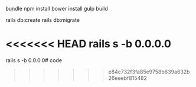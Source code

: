 bundle
npm install
bower install
gulp build

rails db:create
rails db:migrate

<<<<<<< HEAD
rails s -b 0.0.0.0
=======
rails s -b 0.0.0.0# code
>>>>>>> e84c732f3fa85e9758b639a632b26eeebf815482
